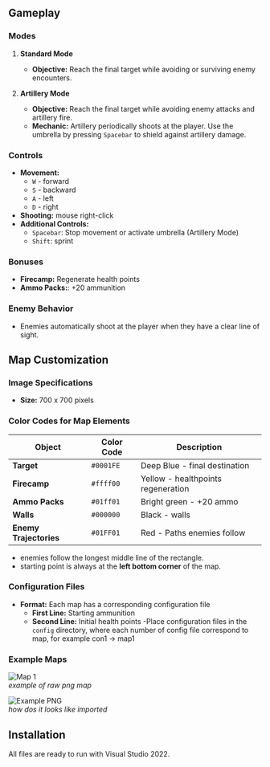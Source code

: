 ## Gameplay

### Modes

1. **Standard Mode**
   - **Objective:** Reach the final target while avoiding or surviving enemy encounters.

2. **Artillery Mode**
   - **Objective:** Reach the final target while avoiding enemy attacks and artillery fire.
   - **Mechanic:** Artillery periodically shoots at the player. Use the umbrella by pressing `Spacebar` to shield against artillery damage.

### Controls

- **Movement:**
  - `W` - forward
  - `S` - backward
  - `A` - left
  - `D` - right
- **Shooting:** mouse right-click 
- **Additional Controls:**
  - `Spacebar`: Stop movement or activate umbrella (Artillery Mode)
  - `Shift`: sprint 

### Bonuses

- **Firecamp:** Regenerate health points 
- **Ammo Packs:**: +20 ammunition

### Enemy Behavior

- Enemies automatically shoot at the player when they have a clear line of sight.

## Map Customization

### Image Specifications

- **Size:** 700 x 700 pixels

### Color Codes for Map Elements

| Object                         | Color Code | Description                                     |
|--------------------------------|------------|-------------------------------------------------|
| **Target**                     | `#0001FE`  | Deep Blue - final destination                   |
| **Firecamp**                   | `#ffff00`  | Yellow - healthpoints regeneration              |
| **Ammo Packs**                 | `#01ff01`  | Bright green - +20 ammo                         | 
| **Walls**                      | `#000000`  | Black - walls                                   |
| **Enemy Trajectories**         | `#01FF01`  | Red - Paths enemies follow                      |

- enemies follow the longest middle line of the rectangle.
- starting point is always at the **left bottom corner** of the map.

### Configuration Files

- **Format:** Each map has a corresponding configuration file
  - **First Line:** Starting ammunition
  - **Second Line:** Initial health points
-Place configuration files in the `config` directory, where each number of config file correspond to map, for example con1 -> map1

### Example Maps

![Map 1](https://github.com/qemc/SFML_2d_game/blob/master/SFML_2d_game/images/maps/map1.png?raw=true)  
*example of raw png map*

![Example PNG](https://github.com/qemc/SFML_2d_game/blob/master/SFML_2d_game/images/png1.PNG)  
*how dos it looks like imported*


## Installation

All files are ready to run with Visual Studio 2022.
